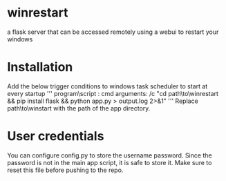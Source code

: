 # winrestart
a flask server that can be accessed remotely using a webui to restart your windows

# Installation
Add the below trigger conditions to windows task scheduler to start at every startup
'''
program\script : cmd
arguments: /c "cd path\to\winrestart && pip install flask && python app.py > output.log 2>&1"
'''
Replace path\to\winstart with the path of the app directory.

# User credentials
You can configure config.py to store the username password. Since the password is not in the main app script, it is safe to store it. Make sure to reset this file before pushing to the repo.
